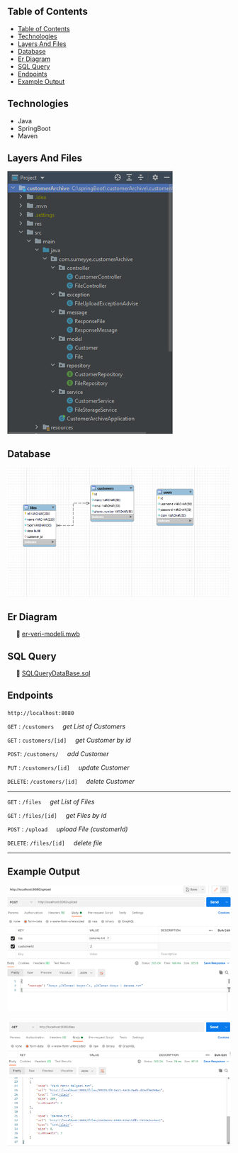
## Table of Contents
- [Table of Contents](#table-of-contents)
- [Technologies](#technologies)
- [Layers And Files](#layers-and-files)
- [Database](#database)
- [Er Diagram](#er-diagram)
- [SQL Query](#sql-query)
- [Endpoints](#endpoints)
- [Example Output](#example-output)

## Technologies
* Java
* SpringBoot
* Maven
  
## Layers And Files
![layers](https://github.com/sumeyyekaratekin/customer-archive/blob/main/res/layers.png)


## Database

![database](https://github.com/sumeyyekaratekin/customer-archive/blob/main/res/database.png) 

## Er Diagram
&nbsp;&nbsp;&nbsp;&nbsp; 📃 [er-veri-modeli.mwb](https://github.com/sumeyyekaratekin/customer-archive/blob/main/res/er-veri-modeli.mwb)


## SQL Query
&nbsp;&nbsp;&nbsp;&nbsp; 📃 [SQLQueryDataBase.sql](https://github.com/sumeyyekaratekin/customer-archive/blob/main/res/SQLQueryDataBase.sql)


## Endpoints

`http://localhost:8080`


`GET` :     `/customers` &nbsp;&nbsp;&nbsp;&nbsp;<i>get List of Customers</i>

`GET` :     `customers/[id]`  &nbsp;&nbsp;&nbsp; <i>get Customer by id</i>

`POST`:    `/customers/`      &nbsp;&nbsp;&nbsp; <i>add Customer</i>

`PUT` :    `/customers/[id]`   &nbsp;&nbsp;&nbsp; <i>update Customer</i>

`DELETE`:   `/customers/[id]`  &nbsp;&nbsp;&nbsp; <i>delete Customer</i>

--------------------------------------------------------------------------
`GET` :     `/files` &nbsp;&nbsp;&nbsp;&nbsp;<i>get List of Files</i>

`GET` :     `/files/[id]`  &nbsp;&nbsp;&nbsp; <i>get Files by id</i>

`POST` :    `/upload`      &nbsp;&nbsp;&nbsp; <i>upload File (customerId) </i>

`DELETE`:   `/files/[id]`  &nbsp;&nbsp;&nbsp; <i>delete file</i>

--------------------------------------------------------------------------

## Example Output
![fileupload](https://github.com/sumeyyekaratekin/customer-archive/blob/main/res/upload.png)

![fileuploadget](https://github.com/sumeyyekaratekin/customer-archive/blob/main/res/uploadGet.png)
